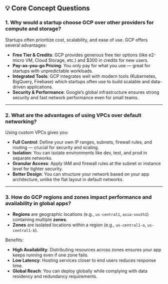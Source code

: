 ## 💡 Core Concept Questions

### 1. Why would a startup choose GCP over other providers for compute and storage?

Startups often prioritize cost, scalability, and ease of use. GCP offers several advantages:
- **Free Tier & Credits**: GCP provides generous free tier options (like e2-micro VM, Cloud Storage, etc.) and $300 in credits for new users.
- **Pay-as-you-go Pricing**: You only pay for what you use — great for startups with unpredictable workloads.
- **Integrated Tools**: GCP integrates well with modern tools (Kubernetes, BigQuery, Firebase) which startups often use to build scalable and data-driven applications.
- **Security & Performance**: Google’s global infrastructure ensures strong security and fast network performance even for small teams.

---

### 2. What are the advantages of using VPCs over default networking?

Using custom VPCs gives you:
- **Full Control**: Define your own IP ranges, subnets, firewall rules, and routing — crucial for security and scaling.
- **Isolation**: You can isolate environments like dev, test, and prod in separate networks.
- **Granular Access**: Apply IAM and firewall rules at the subnet or instance level for tighter security.
- **Better Design**: You can structure your network based on your app architecture, unlike the flat layout in default networks.

---

### 3. How do GCP regions and zones impact performance and availability in global apps?

- **Regions** are geographic locations (e.g., `us-central1`, `asia-south1`) containing multiple **zones**.
- **Zones** are isolated locations within a region (e.g., `us-central1-a`, `us-central1-b`).

Benefits:
- **High Availability**: Distributing resources across zones ensures your app keeps running even if one zone fails.
- **Low Latency**: Hosting services closer to end users reduces response time.
- **Global Reach**: You can deploy globally while complying with data residency and redundancy requirements.
